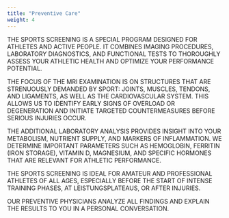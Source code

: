 ```yaml
---
title: "Preventive Care"
weight: 4
---
```


THE SPORTS SCREENING IS A SPECIAL PROGRAM DESIGNED FOR ATHLETES AND ACTIVE PEOPLE. IT COMBINES IMAGING PROCEDURES, LABORATORY DIAGNOSTICS, AND FUNCTIONAL TESTS TO THOROUGHLY ASSESS YOUR ATHLETIC HEALTH AND OPTIMIZE YOUR PERFORMANCE POTENTIAL.

THE FOCUS OF THE MRI EXAMINATION IS ON STRUCTURES THAT ARE STRENUOUSLY DEMANDED BY SPORT: JOINTS, MUSCLES, TENDONS, AND LIGAMENTS, AS WELL AS THE CARDIOVASCULAR SYSTEM. THIS ALLOWS US TO IDENTIFY EARLY SIGNS OF OVERLOAD OR DEGENERATION AND INITIATE TARGETED COUNTERMEASURES BEFORE SERIOUS INJURIES OCCUR.

THE ADDITIONAL LABORATORY ANALYSIS PROVIDES INSIGHT INTO YOUR METABOLISM, NUTRIENT SUPPLY, AND MARKERS OF INFLAMMATION. WE DETERMINE IMPORTANT PARAMETERS SUCH AS HEMOGLOBIN, FERRITIN (IRON STORAGE), VITAMIN D, MAGNESIUM, AND SPECIFIC HORMONES THAT ARE RELEVANT FOR ATHLETIC PERFORMANCE.

THE SPORTS SCREENING IS IDEAL FOR AMATEUR AND PROFESSIONAL ATHLETES OF ALL AGES, ESPECIALLY BEFORE THE START OF INTENSE TRAINING PHASES, AT LEISTUNGSPLATEAUS, OR AFTER INJURIES.

OUR PREVENTIVE PHYSICIANS ANALYZE ALL FINDINGS AND EXPLAIN THE RESULTS TO YOU IN A PERSONAL CONVERSATION.
